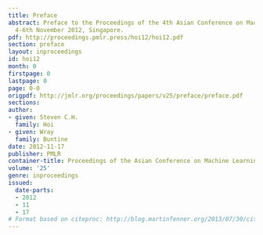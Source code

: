```yaml
---
title: Preface
abstract: Preface to the Proceedings of the 4th Asian Conference on Machine Learning,
  4-6th November 2012, Singapore.
pdf: http://proceedings.pmlr.press/hoi12/hoi12.pdf
section: preface
layout: inproceedings
id: hoi12
month: 0
firstpage: 0
lastpage: 0
page: 0-0
origpdf: http://jmlr.org/proceedings/papers/v25/preface/preface.pdf
sections: 
author:
- given: Steven C.H.
  family: Hoi
- given: Wray
  family: Buntine
date: 2012-11-17
publisher: PMLR
container-title: Proceedings of the Asian Conference on Machine Learning
volume: '25'
genre: inproceedings
issued:
  date-parts:
  - 2012
  - 11
  - 17
# Format based on citeproc: http://blog.martinfenner.org/2013/07/30/citeproc-yaml-for-bibliographies/
---
```

